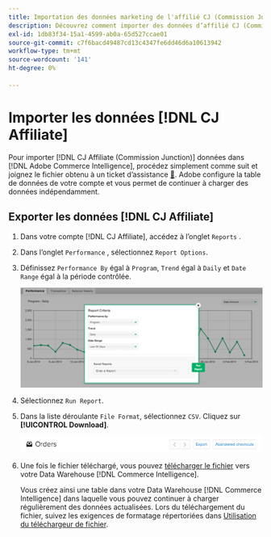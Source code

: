 ```yaml
---
title: Importation des données marketing de l'affilié CJ (Commission Junction)
description: Découvrez comment importer des données d’affilié CJ (Commission Junction) dans  [!DNL Commerce Intelligence].L Commerce Intelligence&rbrack;.
exl-id: 1db83f34-15a1-4599-ab0a-65d527ccae01
source-git-commit: c7f6bacd49487cd13c4347fe6dd46d6a10613942
workflow-type: tm+mt
source-wordcount: '141'
ht-degree: 0%

---
```


# Importer les données [!DNL CJ Affiliate]

Pour importer [!DNL CJ Affiliate (Commission Junction)] données dans [!DNL Adobe Commerce Intelligence], procédez simplement comme suit et joignez le fichier obtenu à un ticket d’assistance [&#128279;](https://experienceleague.adobe.com/docs/commerce-knowledge-base/kb/troubleshooting/miscellaneous/mbi-service-policies.html). Adobe configure la table de données de votre compte et vous permet de continuer à charger des données indépendamment.

## Exporter les données [!DNL CJ Affiliate]

1. Dans votre compte [!DNL CJ Affiliate], accédez à l’onglet `Reports` .

1. Dans l’onglet `Performance` , sélectionnez `Report Options`.

1. Définissez `Performance By` égal à `Program`, `Trend` égal à `Daily` et `Date Range` égal à la période contrôlée.

   ![export-cj-affiliate-data](../../../assets/export-cj-affiliate-data-1.png)<!--{:.zoom}-->

1. Sélectionnez `Run Report`.

1. Dans la liste déroulante `File Format`, sélectionnez `CSV`.  Cliquez sur **[!UICONTROL Download]**.

   ![exporter les données d&#39;affiliation cj](../../../assets/export-an-individual-order-2.jpg)<!--{:.zoom}-->

1. Une fois le fichier téléchargé, vous pouvez [télécharger le fichier](../connecting-data/using-file-uploader.md) vers votre Data Warehouse [!DNL Commerce Intelligence].

   Vous créez ainsi une table dans votre Data Warehouse [!DNL Commerce Intelligence] dans laquelle vous pouvez continuer à charger régulièrement des données actualisées. Lors du téléchargement du fichier, suivez les exigences de formatage répertoriées dans [Utilisation du téléchargeur de fichier](../connecting-data/using-file-uploader.md).
